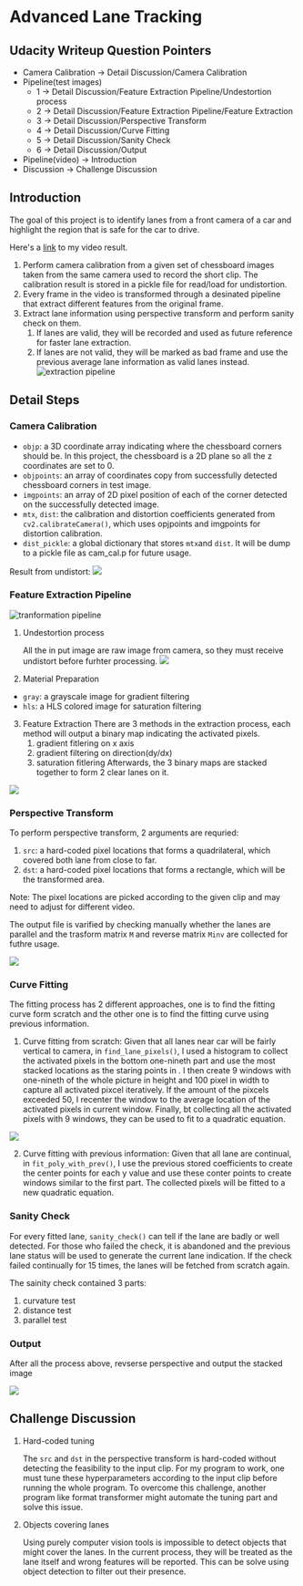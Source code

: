 # Advanced Lane Tracking

## Udacity Writeup Question Pointers
- Camera Calibration -> Detail Discussion/Camera Calibration
- Pipeline(test images)
    - 1 -> Detail Discussion/Feature Extraction Pipeline/Undestortion process
    - 2 -> Detail Discussion/Feature Extraction Pipeline/Feature Extraction
    - 3 -> Detail Discussion/Perspective Transform
    - 4 -> Detail Discussion/Curve Fitting
    - 5 -> Detail Discussion/Sanity Check
    - 6 -> Detail Discussion/Output
- Pipeline(video) -> Introduction
- Discussion -> Challenge Discussion

 

## Introduction
The goal  of this project is to identify lanes from a front camera of a car and highlight the region that is safe for the car to drive.

Here's a [link](https://youtu.be/FgJes7PgdPI) to my video result.

1. Perform camera calibration from a given set of chessboard images taken from the same camera used to record the short clip. The calibration result is stored in a pickle file for read/load for undistortion.
2. Every frame in the video is transformed through a desinated pipeline that extract different features from the original frame.
3. Extract lane information using perspective transform and perform sanity check on them. 
    1. If lanes are valid, they will be recorded and used as future reference for faster lane extraction. 
    2. If lanes are not valid, they will be marked as bad frame and use the previous average lane information as valid lanes instead.
![extraction pipeline](https://i.imgur.com/MTTQVeh.png)

## Detail Steps

### Camera Calibration

- `objp`: a 3D coordinate array indicating where the chessboard corners should be. In this project, the chessboard is a 2D plane so all the z coordinates are set to 0. 
- `objpoints`: an array of coordinates copy from successfully detected chessboard corners in test image.
- `imgpoints`: an array of 2D pixel position of each of the corner detected on the successfully detected image.
- `mtx`, `dist`: the calibration and distortion coefficients generated from `cv2.calibrateCamera()`, which uses opjpoints and imgpoints for distortion calibration.
- `dist_pickle`: a global dictionary that stores `mtx`and `dist`. It will be dump to a pickle file as cam_cal.p for future usage.

Result from undistort:
![](https://i.imgur.com/a9fgoDp.jpg)

### Feature Extraction Pipeline
![tranformation pipeline](https://i.imgur.com/YsGdD0R.png)

1. Undestortion process

    All the in put image are raw image from camera, so they must receive undistort before furhter processing.
![](https://i.imgur.com/ZAL82E2.jpg)

2. Material Preparation
- `gray`: a grayscale image for gradient filtering
- `hls`: a HLS colored image for saturation filtering
3. Feature Extraction
    There are 3 methods in the extraction process, each method will output a binary map indicating the activated pixels.
    1. gradient fitlering on x axis
    2. gradient filtering on direction(dy/dx)
    3. saturation fitlering 
    Afterwards, the 3 binary maps are stacked together to form 2 clear lanes on it.

![](https://i.imgur.com/TcIk4lP.jpg)

### Perspective Transform
To perform perspective transform, 2 arguments are requried:
1. `src`: a hard-coded pixel locations that forms a quadrilateral, which covered both lane from close to far.
2. `dst`: a hard-coded pixel locations that forms a rectangle, which will be the transformed area.

Note: The pixel locations are picked according to the given clip and may need to adjust for different video.

The output file is varified by checking manually whether the lanes are parallel and the trasform matrix `M` and reverse matrix `Minv` are collected for futhre usage.

![](https://i.imgur.com/7ttzOb0.jpg)

### Curve Fitting
The fitting process has 2 different approaches, one is to find the fitting curve form scratch and the other one is to find the fitting curve using previous information.
1. Curve fitting from scratch:
    Given that all lanes near car will be fairly vertical to camera, in `find_lane_pixels()`, I used a histogram to collect the activated pixels in the bottom one-nineth part and use the most stacked locations as the staring points in . I then create 9 windows with one-nineth of the whole picture in height and 100 pixel in width to capture all activated pixcel iteratively. If the amount of the pixcels exceeded 50, I recenter the window to the average location of the activated pixels in current window. Finally, bt collecting all the activated pixels with 9 windows, they can be used to fit to a quadratic equation.

![](https://i.imgur.com/wkw5ARH.jpg)

2. Curve fitting with previous information:
    Given that all lane are continual, in `fit_poly_with_prev()`, I use the previous stored coefficients to create the center points for each y value and use these conter points to create windows  similar to the first part. The collected pixels will be fitted to a new quadratic equation.

### Sanity Check
For every fitted lane, `sanity_check()` can tell if the lane are badly or well detected. For those who failed the check, it is abandoned and the previous lane status will be used to generate the current lane indication. If the check failed continually for 15 times, the lanes will be fetched from scratch again.

The sainity check contained 3 parts:
1. curvature test
2. distance test
3. parallel test

### Output
After all the process above, revserse perspective and output the stacked image

![](https://i.imgur.com/3nmHL8R.jpg)


## Challenge Discussion
1. Hard-coded tuning

    The `src` and `dst` in the perspective transform is hard-coded without detecting the feasibility to the input clip. For my program to work, one must tune these hyperparameters according to the input clip before running the whole program. To overcome this challenge, another program like format transformer might automate the tuning part and solve this issue.

2. Objects covering lanes

    Using purely computer vision tools is impossible to detect objects that might cover the lanes. In the current process, they will be treated as the lane itself and wrong features will be reported. This can be solve using object detection to filter out their presence.


